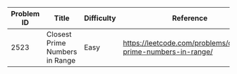 | Problem ID | Title | Difficulty | Reference
| --- | --- | --- | ---
| 2523 | Closest Prime Numbers in Range | Easy | https://leetcode.com/problems/closest-prime-numbers-in-range/
